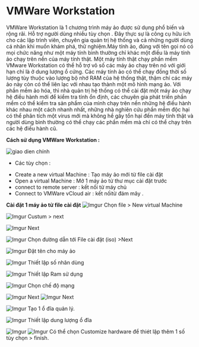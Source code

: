 #  VMWare Workstation 
  VMWare Workstation  là 1 chương trình máy ảo được sử dụng phổ biến và rộng rãi. Hỗ trợ người dùng nhiều tùy chọn .
Đây thực sự là công cụ hữu ích cho các lập trình viên, chuyên gia quản trị hệ thống và cả những người dùng cá nhân khi muốn 
khám phá, thử nghiệm.Máy tính ảo, đúng với tên gọi nó có mọi chức năng như một máy tính bình thường chỉ khác một điều là máy
tính ảo chạy trên nền của máy tính thật. Một máy tính thật chạy phần mềm VMware Workstation có thể hỗ trợ vô số các máy ảo
chạy trên nó với giới hạn chỉ là ở dung lượng ổ cứng. Các máy tính ảo có thể chạy đồng thời số lượng tùy thuộc vào lượng bộ nhớ 
RAM của hệ thống thật, thậm chí các máy ảo này còn có thể liên lạc với nhau tạo thành một mô hình mạng ảo. Với phần mềm ảo hóa,
thì nhà quản trị hệ thống có thể cài đặt một máy ảo chạy hệ điều hành mới để kiểm tra tính ổn định, các chuyên gia phát triển
phần mềm có thể kiểm tra sản phẩm của mình chạy trên nền những hệ điều hành khác nhau một cách nhanh nhất, những nhà nghiên 
cứu phần mềm độc hại có thể phân tích một virus mới mà không hề gây tổn hại đến máy tính thật và người dùng bình thường có thể 
chạy các phần mềm mà chỉ có thể chạy trên các hệ điều hành cũ.
  
  **Cách sử dụng VMWare Workstation :**
  
  ![](http://i.imgur.com/Y8xL3TF.png "giao dien chính")
- Các tùy chọn :
<ul>
<li>Create a new virtual Machine : Tạo máy ảo mới từ file cài đặt 
<li>Open a virtual Machine : Mở 1 máy ảo từ thư mục cài đặt trước 
<li>connect to remote server : kết nối từ máy chủ 
<li>Connect to VMWare vCloud air : kết nốitừ đám mây .
</ul>

**Cài đặt 1 máy ảo từ file cài đặt**
 ![Imgur](http://i.imgur.com/cx2tnvU.png)
 Chọn file > New virtual Machine 
 
 ![Imgur](http://i.imgur.com/ya1xnLV.png)
Custum > next
 
 ![Imgur](http://i.imgur.com/lwnkupQ.png)
Next
 
 ![Imgur](http://i.imgur.com/TLfJ3c1.png)
Chọn đường dẫn tới File cài đặt (iso) >Next 

![Imgur](http://i.imgur.com/QiDKgL7.png "Đặt tên cho máy ảo ")
Đặt tên cho máy ảo 

![Imgur](http://i.imgur.com/ZJNPhiy.png)
Thiết lập số nhân dùng 

![Imgur](http://i.imgur.com/jSEgWup.png)
Thiết lập Ram sử dụng 

![Imgur](http://i.imgur.com/hARctus.png)
Chọn chế độ mạng 

![Imgur](http://i.imgur.com/EKlWWMp.png) Next
![Imgur](http://i.imgur.com/vk3uVSc.png) Next

![Imgur](http://i.imgur.com/3vXOQ0b.png)
Tạo 1 ổ đĩa quản lý.

![Imgur](http://i.imgur.com/hR94XNn.png)
Thiết lập dung lượng ổ đĩa 

![Imgur](http://i.imgur.com/ZpYVqdf.png)
![Imgur](http://i.imgur.com/OtAcTKs.png)
Có thể chọn Customize hardware để thiét lập thêm 1 số tùy chọn > finish. 




 
 
 
  
  
